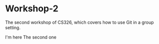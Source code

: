 # Workshop-2

The second workshop of CS326, which covers how to use Git in a group setting.

I'm here
The second one
